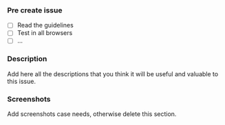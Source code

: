 ### Pre create issue

- [ ] Read the guidelines
- [ ] Test in all browsers
- [ ] ...

### Description

Add here all the descriptions that you think it will be useful and valuable to this issue.

### Screenshots

Add screenshots case needs, otherwise delete this section.